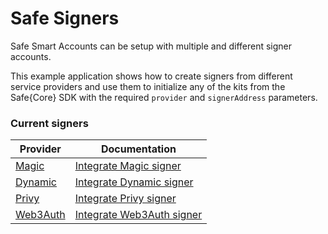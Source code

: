# Safe Signers

Safe Smart Accounts can be setup with multiple and different signer accounts.

This example application shows how to create signers from different service providers and use them to initialize any of the kits from the Safe{Core} SDK with the required `provider` and `signerAddress` parameters.

### Current signers

| Provider | Documentation |
| -------- | ------- |
| [Magic](https://magic.link)     | [Integrate Magic signer](https://docs.safe.global/sdk/signers/magic) |
| [Dynamic](https://dynamic.xyz)   | [Integrate Dynamic signer](https://docs.safe.global/sdk/signers/dynamic) |
| [Privy](https://privy.io)       | [Integrate Privy signer](https://docs.safe.global/sdk/signers/privy) |
| [Web3Auth](https://web3auth.io) | [Integrate Web3Auth signer](https://docs.safe.global/sdk/signers/web3auth) |
